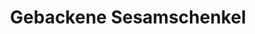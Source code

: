 ---
layout: blog
permalink: /gebackene-sesamschenkel/
pagedesc: Gebackene Sesamschenkel
title: Gebackene Sesamschenkel
headline: Gebackene Sesamschenkel
datafile: gebackene-sesamschenkel
thumbnail: /assets/images/gebackene-sesamschenkel.webp
tags: [Hauptspeise, Huhn]
htmlbeforeheadend: blog/htmlbeforeheadend.html
htmlbeforebodyend: blog/htmlbeforebodyend.html
---